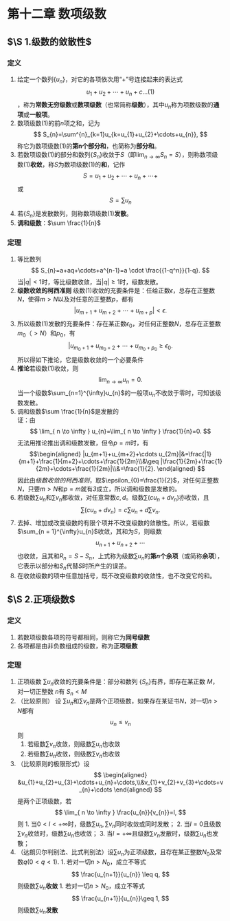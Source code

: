 # 第十二章 数项级数
## $\S 1.级数的敛散性$
### 定义
1. 给定一个数列$\{u_n\}$，对它的各项依次用“$+$”号连接起来的表达式$$u_1+u_2+\cdots+u_n+c\dots(1)$$  ，称为**常数无穷级数**或**数项级数**（也常简称**级数**），其中${u_{n}}$称为项数级数的**通项**或**一般项**。
2. 数项级数$(1)$的前$n$项之和，记为 $$
S_{n}=\sum^{n}_{k=1}u_{k=u_{1}+u_{2}+\cdots+u_{n}},
$$称它为数项级数$(1)$的**第n个部分和**，也简称为**部分和**。
3. 若数项级数$(1)$的部分和数列$\{S_{n}\}$收敛于$S$（即$\lim_{ n \to \infty }S_{n}=S$），则称数项级数$(1)$**收敛**，称$S$为数项级数$(1)$的**和**，记作 $$
S=u_{1}+u_{2}+\cdots+u_{n}+\cdots+
$$或 $$
S=\sum u_{n}
$$
4. 若$\{S_{n}\}$是发散数列，则称数项级数$(1)$**发散**。
5. **调和级数**：$\sum \frac{1}{n}$

### 定理
1. 等比数列 $$
S_{n}=a+aq+\cdots+a^{n-1}=a \cdot \frac{{1-q^n}}{1-q}.
$$当$|q|<1$时，等比级数收敛，当$|q|\geq{1}$时，级数发散。
2. **级数收敛的柯西准则** 级数$(1)$收敛的充要条件是：任给正数$\epsilon$，总存在正整数$N$，使得$m>N$以及对任意的正整数$p$，都有 $$
|u_{m+1}+u_{m+2}+\cdots+u_{m+p}|<\epsilon.
$$
3. 所以级数$(1)$发散的充要条件：存在某正数$\epsilon_{0}$，对任何正整数$N$，总存在正整数$m_{0}（>N）$和$p_{0}$，有 $$
|u_{m_{0}+1}+u_{m_{0}+2}+\cdots+u_{m_{0}+p_{0}}\geq \epsilon_{0}.
$$所以得如下推论，它是级数收敛的一个必要条件
4. **推论**若级数$(1)$收敛，则 $$
\lim_{ n \to \infty } u_{n}=0.
$$当一个级数$\sum_{n=1}^{\infty}u_{n}$的一般项$u_{n}$不收敛于零时，可知该级数发散。
5. 调和级数$\sum \frac{1}{n}$是发散的<br>证：由 $$
\lim_{ n \to \infty } u_{n}=\lim_{ n \to \infty } \frac{1}{n}=0.
$$无法用推论推出调和级数发散，但令$p=m$时，有 $$\begin{aligned}
|u_{m+1}+u_{m+2}+\cdots u_{2m}|&=\frac{|1}{m+1}+\frac{1}{m+2}+\cdots+\frac{1}{2m}\\&\geq |\frac{1}{2m}+\frac{1}{2m}+\cdots+\frac{1}{2m}|\\&=\frac{1}{2}.
\end{aligned}
$$因此由*级数收敛的柯西准则*，取$\epsilon_{0}=\frac{1}{2}$，对任何正整数$N$，只要$m>N$和$p=m$就有*3*成立，所以调和级数是发散的。
6. 若级数$\sum u_{n}$和$\sum v_{n}$都收敛，对任意常数$c,d$。级数$\sum(cu_{n}+dv_{n})$亦收敛，且$$
\sum(cu_{n}+dv_{n})=c\sum u_{n}+d \sum v_{n}.
$$
7. 去掉、增加或改变级数的有限个项并不改变级数的敛散性。所以，若级数$\sum_{n = 1}^{\infty}u_{n}$收敛，其和为$S$，则级数 $$
u_{n+1}+u_{n+2}+\cdots
	$$也收敛，且其和$R_{n}=S-S_{n}$，上式称为级数$\sum u_{n}$的**第$n$个余项**（或简称**余项**），它表示以部分和$S_{n}$代替$S$时所产生的误差。
1. 在收敛级数的项中任意加括号，既不改变级数的收敛性，也不改变它的和。
## $\S 2.正项级数$ 
### 定义
1. 若数项级数各项的符号都相同，则称它为**同号级数**
2. 各项都是由非负数组成的级数，称为**正项级数**
### 定理
1. 正项级数 $\sum u_{n}$收敛的充要条件是：部分和数列 $\{S_{n}\}$有界，即存在某正数 $M$，对一切正整数 $n$有 $S_{n}<M$
2. （比较原则） 设 $\sum u_{n}$和$\sum v_{n}$是两个正项级数，如果存在某证书$N$，对一切$n>N$都有 $$
u_{n}\leq v_{n}
$$则
	1. 若级数$\sum v_{n}$收敛，则级数$\sum u_{n}$也收敛
	2. 若级数$\sum u_{n}$收敛，则级数$\sum v_{n}$也收敛
1. （比较原则的极限形式）设 $$
\begin{aligned}
&u_{1}+u_{2}+u_{3}+\cdots+u_{n}+\cdots,\\&v_{1}+v_{2}+v_{3}+\cdots+v_{n}+\cdots
\end{aligned}
$$是两个正项级数，若 $$
\lim_{ n \to \infty } \frac{u_{n}}{v_{n}}=l,
$$则 
		1. 当$0<l<+\infty$时，级数$\sum u_{n},\sum v_{n}$同时收敛或同时发散；
		2. 当$l=0$且级数$\sum v_{n}$收敛时，级数$\sum u_{n}$也收敛；
		3. 当$l=+\infty$且级数$\sum v_{n}$发散时，级数$\sum u_{n}$也发散；
2. （达朗贝尔判别法、比式判别法）设$\sum u_{n}$为正项级数，且存在某正整数$N_{0}$及常数$q(0<q<1).$
		1. 若对一切$n>N_{0}$，成立不等式 $$
\frac{u_{n+1}}{u_{n}} \leq q,
	$$则级数$\sum u_{n}$**收敛**
		1.  若对一切$n>N_{0}$，成立不等式 $$
\frac{u_{n+1}}{u_{n}}\geq 1,
$$则级数$\sum u_{n}$**发散**